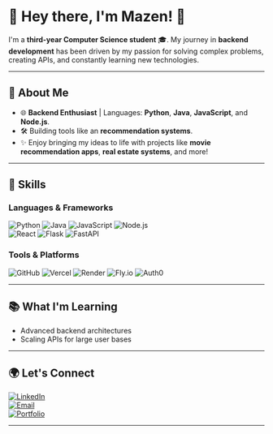 # 🌟 Hey there, I'm Mazen! 👋  



I'm a **third-year Computer Science student** 🎓. My journey in **backend development** has been driven by my passion for solving complex problems, creating APIs, and constantly learning new technologies.  

---

## 🚀 About Me  
- 🌐 **Backend Enthusiast** | Languages: **Python**, **Java**, **JavaScript**, and **Node.js**.  
- 🛠️ Building tools like an **recommendation systems**.  
- ✨ Enjoy bringing my ideas to life with projects like **movie recommendation apps**, **real estate systems**, and more!  

---

## 🌟 Skills  
### Languages & Frameworks
![Python](https://img.shields.io/badge/Python-3670A0?style=for-the-badge&logo=python&logoColor=ffdd54) 
![Java](https://img.shields.io/badge/Java-ED8B00?style=for-the-badge&logo=java&logoColor=white) 
![JavaScript](https://img.shields.io/badge/JavaScript-F7DF1E?style=for-the-badge&logo=javascript&logoColor=black) 
![Node.js](https://img.shields.io/badge/Node.js-339933?style=for-the-badge&logo=nodedotjs&logoColor=white)  
![React](https://img.shields.io/badge/React-61DAFB?style=for-the-badge&logo=react&logoColor=black) 
![Flask](https://img.shields.io/badge/Flask-000000?style=for-the-badge&logo=flask&logoColor=white) 
![FastAPI](https://img.shields.io/badge/FastAPI-009688?style=for-the-badge&logo=fastapi&logoColor=white)  
   

### Tools & Platforms  
![GitHub](https://img.shields.io/badge/GitHub-181717?style=for-the-badge&logo=github&logoColor=white) 
![Vercel](https://img.shields.io/badge/Vercel-000000?style=for-the-badge&logo=vercel&logoColor=white) 
![Render](https://img.shields.io/badge/Render-0468d7?style=for-the-badge&logo=render&logoColor=white) 
![Fly.io](https://img.shields.io/badge/Fly.io-232F3E?style=for-the-badge&logo=flydotio&logoColor=white) 
![Auth0](https://img.shields.io/badge/Auth0-EB5424?style=for-the-badge&logo=auth0&logoColor=white)  

---

## 📚 What I'm Learning  
- Advanced backend architectures  
- Scaling APIs for large user bases
---


## 🌍 Let's Connect  
[![LinkedIn](https://img.shields.io/badge/LinkedIn-0077B5?style=for-the-badge&logo=linkedin&logoColor=white)](https://www.linkedin.com/in/mazen-alabdulatiff-b8b919215?utm_source=share&utm_campaign=share_via&utm_content=profile&utm_medium=ios_app)  
[![Email](https://img.shields.io/badge/Email-D14836?style=for-the-badge&logo=gmail&logoColor=white)](mailto:mazen.saleh.36@gmail.com)  
[![Portfolio](https://img.shields.io/badge/Portfolio-00aaff?style=for-the-badge&logo=internetexplorer&logoColor=white)](https://mazen.my)


---
